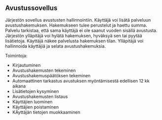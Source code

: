 ## Avustussovellus

Järjestön sovellus avustusten hallinnointiin. Käyttäjä voi lisätä palveluun avustushakemuksen. Hakemukseen tulee perustelut ja haettu summa. Palvelu tarkistaa, että sama käyttäjä ei ole saanut vuoden sisällä avustusta. Järjestön ylläpitäjä voi hylätä hakemuksen, hyväksyä sen tai pyytää lisätietoja. Käyttäjä näkee palvelusta hakemuksen tilan. Ylläpitäjä voi hallinnoida käyttäjiä ja selata avustushakemuksia.

Toimintoja:

* Kirjautuminen
* Avustushakemusten tekeminen
* Avustushakemuspäätöksen tekeminen
* Automaattinen tarkastus avustuksen myöntämisestä edellisen 12 kk aikana
* Lisätietojen kysyminen
* Avustushakemusten listaus
* Käyttäjien luominen
* Käyttäjien poistaminen
* KÄyttäjän tietojen muokkaaminen